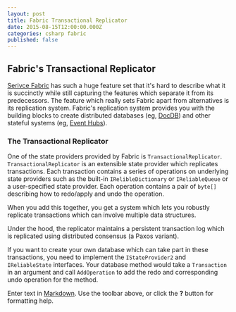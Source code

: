 ```yaml
---
layout: post
title: Fabric Transactional Replicator
date: 2015-08-15T12:00:00.000Z
categories: csharp fabric
published: false
---
```



## Fabric's Transactional Replicator

[Serivce Fabric](http://azure.microsoft.com/en-us/campaigns/service-fabric/) has such a huge feature set that it's hard to describe what it is succinctly while still capturing the features which separate it from its predecessors. The feature which really sets Fabric apart from alternatives is its replication system. Fabric's replication system provides you with the building blocks to create distributed databases (eg, [DocDB](http://azure.microsoft.com/en-us/services/documentdb/)) and other stateful systems (eg, [Event Hubs](http://azure.microsoft.com/en-us/services/event-hubs/)).

### The Transactional Replicator
One of the state providers provided by Fabric is `TransactionalReplicator`. `TransactionalReplicator` is an extensible state provider which replicates transactions. Each transaction contains a series of operations on underlying state providers such as the built-in `IRelibleDictionary` or `IReliableQueue` or a user-specified state provider. Each operation contains a pair of `byte[]` describing how to redo/apply and undo the operation.

When you add this together, you get a system which lets you robustly replicate transactions which can involve multiple data structures.

Under the hood, the replicator maintains a persistent transaction log which is replicated using distributed consensus (a Paxos variant).

If you want to create your own database which can take part in these transactions, you need to implement the `IStateProvider2` and `IReliableState` interfaces. Your database method would take a `Transaction` in an argument and call `AddOperation` to add the redo and corresponding undo operation for the method.


Enter text in [Markdown](http://daringfireball.net/projects/markdown/). Use the toolbar above, or click the **?** button for formatting help.
